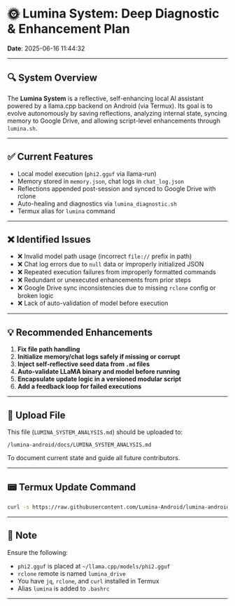 # 🌞 Lumina System: Deep Diagnostic & Enhancement Plan

**Date**: 2025-06-16 11:44:32

---

## 🔍 System Overview

The **Lumina System** is a reflective, self-enhancing local AI assistant powered by a llama.cpp backend on Android (via Termux). Its goal is to evolve autonomously by saving reflections, analyzing internal state, syncing memory to Google Drive, and allowing script-level enhancements through `lumina.sh`.

---

## ✅ Current Features

- Local model execution (`phi2.gguf` via llama-run)
- Memory stored in `memory.json`, chat logs in `chat_log.json`
- Reflections appended post-session and synced to Google Drive with rclone
- Auto-healing and diagnostics via `lumina_diagnostic.sh`
- Termux alias for `lumina` command

---

## ❌ Identified Issues

- ❌ Invalid model path usage (incorrect `file://` prefix in path)
- ❌ Chat log errors due to `null` data or improperly initialized JSON
- ❌ Repeated execution failures from improperly formatted commands
- ❌ Redundant or unexecuted enhancements from prior steps
- ❌ Google Drive sync inconsistencies due to missing `rclone` config or broken logic
- ❌ Lack of auto-validation of model before execution

---

## 💡 Recommended Enhancements

1. **Fix file path handling**
2. **Initialize memory/chat logs safely if missing or corrupt**
3. **Inject self-reflective seed data from `.md` files**
4. **Auto-validate LLaMA binary and model before running**
5. **Encapsulate update logic in a versioned modular script**
6. **Add a feedback loop for failed executions**

---

## 📁 Upload File

This file (`LUMINA_SYSTEM_ANALYSIS.md`) should be uploaded to:

```plaintext
/lumina-android/docs/LUMINA_SYSTEM_ANALYSIS.md
```

To document current state and guide all future contributors.

---

## 📟 Termux Update Command

```bash
curl -s https://raw.githubusercontent.com/Lumina-Android/lumina-android/main/scripts/self_update_lumina.sh | bash
```

---

## 📌 Note

Ensure the following:

- `phi2.gguf` is placed at `~/llama.cpp/models/phi2.gguf`
- `rclone` remote is named `lumina_drive`
- You have `jq`, `rclone`, and `curl` installed in Termux
- Alias `lumina` is added to `.bashrc`

---
